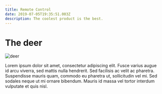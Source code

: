 ```yaml
---
title: Remote Control
date: 2019-07-05T19:35:51.003Z
description: The coolest product is the best.
---
```

# The deer

![deer](/img/deer.jpg "deer")

Lorem ipsum dolor sit amet, consectetur adipiscing elit. Fusce varius augue id arcu viverra, sed mattis nulla hendrerit. Sed facilisis ac velit ac pharetra. Suspendisse mauris quam, commodo eu pharetra ut, sollicitudin vel mi. Sed sodales neque ut mi ornare bibendum. Mauris id massa vel tortor interdum vulputate et quis nisl.
